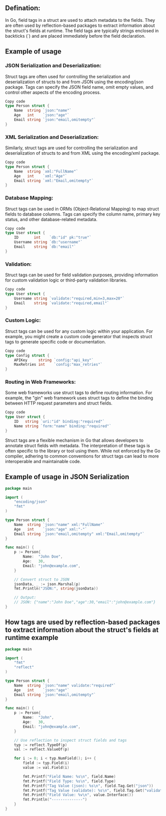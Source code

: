 ## Defination:
In Go, field tags in a struct are used to attach metadata to the fields. 
They are often used by reflection-based packages to extract information about the struct's fields at runtime. 
The field tags are typically strings enclosed in backticks (`) and are placed immediately before the field declaration.

## Example of usage

### JSON Serialization and Deserialization:

Struct tags are often used for controlling the serialization and deserialization of structs to and from JSON using the encoding/json package. Tags can specify the JSON field name, omit empty values, and control other aspects of the encoding process.
```go
Copy code
type Person struct {
    Name  string `json:"name"`
    Age   int    `json:"age"`
    Email string `json:"email,omitempty"`
}
```

### XML Serialization and Deserialization:

Similarly, struct tags are used for controlling the serialization and deserialization of structs to and from XML using the encoding/xml package.
```go
Copy code
type Person struct {
    Name  string `xml:"FullName"`
    Age   int    `xml:"Age"`
    Email string `xml:"Email,omitempty"`
}
```

### Database Mapping:

Struct tags can be used in ORMs (Object-Relational Mapping) to map struct fields to database columns. Tags can specify the column name, primary key status, and other database-related metadata.
```go
Copy code
type User struct {
    ID       int    `db:"id" pk:"true"`
    Username string `db:"username"`
    Email    string `db:"email"`
}
```

### Validation:

Struct tags can be used for field validation purposes, providing information for custom validation logic or third-party validation libraries.
```go
Copy code
type User struct {
    Username string `validate:"required,min=3,max=20"`
    Email    string `validate:"required,email"`
}
```

### Custom Logic:

Struct tags can be used for any custom logic within your application. For example, you might create a custom code generator that inspects struct tags to generate specific code or documentation.
```go
Copy code
type Config struct {
    APIKey     string `config:"api_key"`
    MaxRetries int    `config:"max_retries"`
}
```
### Routing in Web Frameworks:

Some web frameworks use struct tags to define routing information. For example, the "gin" web framework uses struct tags to define the binding between HTTP request parameters and struct fields.
```go
Copy code
type User struct {
    ID   string `uri:"id" binding:"required"`
    Name string `form:"name" binding:"required"`
}
```
Struct tags are a flexible mechanism in Go that allows developers to annotate struct fields with metadata. The interpretation of these tags is often specific to the library or tool using them. While not enforced by the Go compiler, adhering to common conventions for struct tags can lead to more interoperable and maintainable code.

## Example of usage in JSON Serialization

```go
package main

import (
	"encoding/json"
	"fmt"
)

type Person struct {
	Name  string `json:"name" xml:"FullName"`
	Age   int    `json:"age" xml:"-"`
	Email string `json:"email,omitempty" xml:"Email,omitempty"`
}

func main() {
	p := Person{
		Name:  "John Doe",
		Age:   30,
		Email: "john@example.com",
	}

	// Convert struct to JSON
	jsonData, _ := json.Marshal(p)
	fmt.Println("JSON:", string(jsonData))

	// Output:
	// JSON: {"name":"John Doe","age":30,"email":"john@example.com"}
}
```

## How tags are used  by reflection-based packages to extract information about the struct's fields at runtime example

```go
package main

import (
	"fmt"
	"reflect"
)

type Person struct {
	Name  string `json:"name" validate:"required"`
	Age   int    `json:"age"`
	Email string `json:"email,omitempty"`
}

func main() {
	p := Person{
		Name:  "John",
		Age:   30,
		Email: "john@example.com",
	}

	// Use reflection to inspect struct fields and tags
	typ := reflect.TypeOf(p)
	val := reflect.ValueOf(p)

	for i := 0; i < typ.NumField(); i++ {
		field := typ.Field(i)
		value := val.Field(i)

		fmt.Printf("Field Name: %s\n", field.Name)
		fmt.Printf("Field Type: %s\n", field.Type)
		fmt.Printf("Tag Value (json): %s\n", field.Tag.Get("json"))
		fmt.Printf("Tag Value (validate): %s\n", field.Tag.Get("validate"))
		fmt.Printf("Field Value: %v\n", value.Interface())
		fmt.Println("--------------")
	}
}
```





